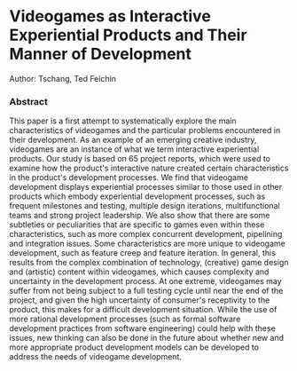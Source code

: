 Videogames as Interactive Experiential Products and Their Manner of Development
===

Author: Tschang, Ted Feichin

### Abstract
This paper is a first attempt to systematically explore the main characteristics of videogames and the particular problems encountered in their development. As an example of an emerging creative industry, videogames are an instance of what we term interactive experiential products. Our study is based on 65 project reports, which were used to examine how the product's interactive nature created certain characteristics in the product's development processes. We find that videogame development displays experiential processes similar to those used in other products which embody experiential development processes, such as frequent milestones and testing, multiple design iterations, multifunctional teams and strong project leadership. We also show that there are some subtleties or peculiarities that are specific to games even within these characteristics, such as more complex concurrent development, pipelining and integration issues. Some characteristics are more unique to videogame development, such as feature creep and feature iteration. In general, this results from the complex combination of technology, (creative) game design and (artistic) content within videogames, which causes complexity and uncertainty in the development process. At one extreme, videogames may suffer from not being subject to a full testing cycle until near the end of the project, and given the high uncertainty of consumer's receptivity to the product, this makes for a difficult development situation. While the use of more rational development processes (such as formal software development practices from software engineering) could help with these issues, new thinking can also be done in the future about whether new and more appropriate product development models can be developed to address the needs of videogame development. 